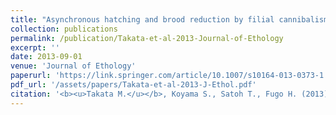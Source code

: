 ```yaml
---
title: "Asynchronous hatching and brood reduction by filial cannibalism in the burying beetle *Nicrophorus quadripunctatus*"
collection: publications
permalink: /publication/Takata-et-al-2013-Journal-of-Ethology
excerpt: ''
date: 2013-09-01
venue: 'Journal of Ethology'
paperurl: 'https://link.springer.com/article/10.1007/s10164-013-0373-1'
pdf_url: '/assets/papers/Takata-et-al-2013-J-Ethol.pdf'
citation: '<b><u>Takata M.</u></b>, Koyama S., Satoh T., Fugo H. (2013) <b><i>Journal of Ethology</i></b> 31: 249-254.'
---
```


<!-- 論文の要約・解説など入れたければここ打つ -->

